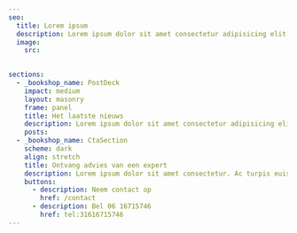 ```yaml
---
seo:
  title: Lorem ipsum
  description: Lorem ipsum dolor sit amet consectetur adipisicing elit. Quisquam, quos.
  image:
    src:
    

sections:
  - _bookshop_name: PostDeck
    impact: medium
    layout: masonry
    frame: panel
    title: Het laatste nieuws
    description: Lorem ipsum dolor sit amet consectetur adipisicing elit. Quisquam, quos.
    posts:
  - _bookshop_name: CtaSection
    scheme: dark
    align: stretch
    title: Ontvang advies van een expert
    description: Lorem ipsum dolor sit amet consectetur. Ac turpis euismod pellentesque tempor sed augue. Nam tellus id diam suspendisse vulputate.
    buttons:
      - description: Neem contact op
        href: /contact
      - description: Bel 06 16715746
        href: tel:31616715746
---
```

